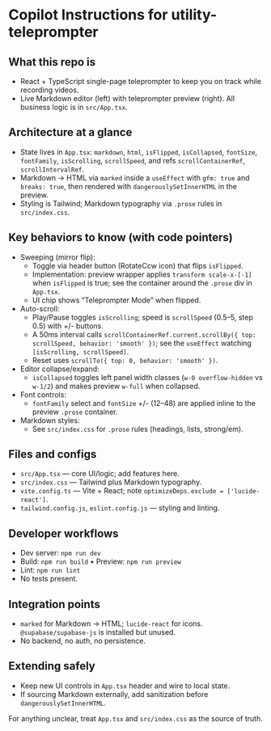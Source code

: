# Copilot Instructions for utility-teleprompter

## What this repo is
- React + TypeScript single-page teleprompter to keep you on track while recording videos.
- Live Markdown editor (left) with teleprompter preview (right). All business logic is in `src/App.tsx`.

## Architecture at a glance
- State lives in `App.tsx`: `markdown`, `html`, `isFlipped`, `isCollapsed`, `fontSize`, `fontFamily`, `isScrolling`, `scrollSpeed`, and refs `scrollContainerRef`, `scrollIntervalRef`.
- Markdown → HTML via `marked` inside a `useEffect` with `gfm: true` and `breaks: true`, then rendered with `dangerouslySetInnerHTML` in the preview.
- Styling is Tailwind; Markdown typography via `.prose` rules in `src/index.css`.

## Key behaviors to know (with code pointers)
- Sweeping (mirror flip):
  - Toggle via header button (RotateCcw icon) that flips `isFlipped`.
  - Implementation: preview wrapper applies `transform scale-x-[-1]` when `isFlipped` is true; see the container around the `.prose` div in `App.tsx`.
  - UI chip shows “Teleprompter Mode” when flipped.
- Auto-scroll:
  - Play/Pause toggles `isScrolling`; speed is `scrollSpeed` (0.5–5, step 0.5) with +/- buttons.
  - A 50ms interval calls `scrollContainerRef.current.scrollBy({ top: scrollSpeed, behavior: 'smooth' })`; see the `useEffect` watching `[isScrolling, scrollSpeed]`.
  - Reset uses `scrollTo({ top: 0, behavior: 'smooth' })`.
- Editor collapse/expand:
  - `isCollapsed` toggles left panel width classes (`w-0 overflow-hidden` vs `w-1/2`) and makes preview `w-full` when collapsed.
- Font controls:
  - `fontFamily` select and `fontSize` +/- (12–48) are applied inline to the preview `.prose` container.
- Markdown styles:
  - See `src/index.css` for `.prose` rules (headings, lists, strong/em).

## Files and configs
- `src/App.tsx` — core UI/logic; add features here.
- `src/index.css` — Tailwind plus Markdown typography.
- `vite.config.ts` — Vite + React; note `optimizeDeps.exclude = ['lucide-react']`.
- `tailwind.config.js`, `eslint.config.js` — styling and linting.

## Developer workflows
- Dev server: `npm run dev`
- Build: `npm run build`  •  Preview: `npm run preview`
- Lint: `npm run lint`
- No tests present.

## Integration points
- `marked` for Markdown → HTML; `lucide-react` for icons. `@supabase/supabase-js` is installed but unused.
- No backend, no auth, no persistence.

## Extending safely
- Keep new UI controls in `App.tsx` header and wire to local state.
- If sourcing Markdown externally, add sanitization before `dangerouslySetInnerHTML`.

For anything unclear, treat `App.tsx` and `src/index.css` as the source of truth.
